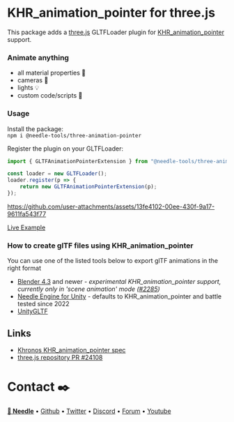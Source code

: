 # KHR_animation_pointer for three.js

This package adds a [three.js](https://github.com/mrdoob/three.js) GLTFLoader plugin for [KHR_animation_pointer](https://github.com/KhronosGroup/glTF/tree/main/extensions/2.0/Khronos/KHR_animation_pointer) support.

### Animate anything
- all material properties 💎
- cameras 🎥
- lights 💡
- custom code/scripts 📄

### Usage

Install the package:   
`npm i @needle-tools/three-animation-pointer`


Register the plugin on your GLTFLoader:  

```js
import { GLTFAnimationPointerExtension } from "@needle-tools/three-animation-pointer"

const loader = new GLTFLoader();
loader.register(p => {
    return new GLTFAnimationPointerExtension(p);
});
```

https://github.com/user-attachments/assets/13fe4102-00ee-430f-9a17-9611fa543f77

[Live Example](https://three.needle.tools/examples/?q=pointer#webgl_loader_gltf_animation_pointer)

### How to create glTF files using KHR_animation_pointer 

You can use one of the listed tools below to export glTF animations in the right format

- [Blender 4.3](https://www.blender.org/) and newer - *experimental KHR_animation_pointer support, currently only in 'scene animation' mode ([#2285](https://github.com/KhronosGroup/glTF-Blender-IO/issues/2285))*
- [Needle Engine for Unity](https://engine.needle.tools/docs/unity/) - defaults to KHR_animation_pointer and battle tested since 2022
- [UnityGLTF](https://github.com/KhronosGroup/UnityGLTF)

## Links

- [Khronos KHR_animation_pointer spec](https://github.com/KhronosGroup/glTF/tree/main/extensions/2.0/Khronos/KHR_animation_pointer)
- [three.js repository PR #24108](https://github.com/mrdoob/three.js/pull/24108)



# Contact ✒️
<b>[🌵 Needle](https://needle.tools)</b> • 
[Github](https://github.com/needle-tools) • 
[Twitter](https://twitter.com/NeedleTools) • 
[Discord](https://discord.needle.tools) • 
[Forum](https://forum.needle.tools) • 
[Youtube](https://www.youtube.com/@needle-tools)
